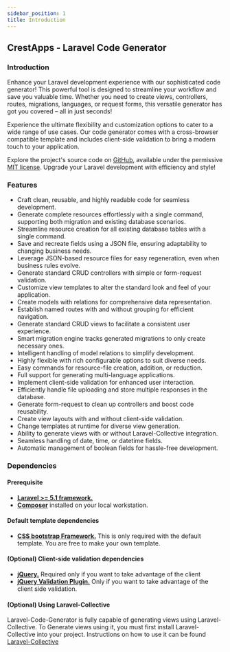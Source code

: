 ```yaml
---
sidebar_position: 1
title: Introduction
---
```


## CrestApps - Laravel Code Generator

### Introduction

Enhance your Laravel development experience with our sophisticated code generator! This powerful tool is designed to streamline your workflow and save you valuable time. Whether you need to create views, controllers, routes, migrations, languages, or request forms, this versatile generator has got you covered – all in just seconds!

Experience the ultimate flexibility and customization options to cater to a wide range of use cases. Our code generator comes with a cross-browser compatible template and includes client-side validation to bring a modern touch to your application.

Explore the project's source code on [GitHub](https://github.com/CrestApps/laravel-code-generator), available under the permissive [MIT license](https://opensource.org/licenses/MIT). Upgrade your Laravel development with efficiency and style!


### Features

- Craft clean, reusable, and highly readable code for seamless development.
- Generate complete resources effortlessly with a single command, supporting both migration and existing database scenarios.
- Streamline resource creation for all existing database tables with a single command.
- Save and recreate fields using a JSON file, ensuring adaptability to changing business needs.
- Leverage JSON-based resource files for easy regeneration, even when business rules evolve.
- Generate standard CRUD controllers with simple or form-request validation.
- Customize view templates to alter the standard look and feel of your application.
- Create models with relations for comprehensive data representation.
- Establish named routes with and without grouping for efficient navigation.
- Generate standard CRUD views to facilitate a consistent user experience.
- Smart migration engine tracks generated migrations to only create necessary ones.
- Intelligent handling of model relations to simplify development.
- Highly flexible with rich configurable options to suit diverse needs.
- Easy commands for resource-file creation, addition, or reduction.
- Full support for generating multi-language applications.
- Implement client-side validation for enhanced user interaction.
- Efficiently handle file uploading and store multiple responses in the database.
- Generate form-request to clean up controllers and boost code reusability.
- Create view layouts with and without client-side validation.
- Change templates at runtime for diverse view generation.
- Ability to generate views with or without Laravel-Collective integration.
- Seamless handling of date, time, or datetime fields.
- Automatic management of boolean fields for hassle-free development.


### Dependencies

#### Prerequisite

 - **[Laravel >= 5.1 framework.](https://laravel.com/)**
 - **[Composer](https://getcomposer.org/)** installed on your local workstation.

#### Default template dependencies

 - **[CSS bootstrap Framework.](http://getbootstrap.com/)** This is only required with the default template. You are free to make your own template.

#### (Optional) Client-side validation dependencies

 - **[jQuery.](https://jquery.com/)** Required only if you want to take advantage of the client
 - **[jQuery Validation Plugin.](https://jqueryvalidation.org/)** Only if you want to take advantage of the client side validation.

#### (Optional) Using Laravel-Collective

Laravel-Code-Generator is fully capable of generating views using Laravel-Collective. To Generate views using it, you must first install Laravel-Collective into your project. Instructions on how to use it can be found [Laravel-Collective](using-laravel-collective.md)

